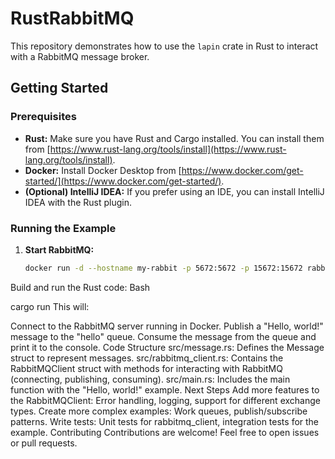 # RustRabbitMQ

This repository demonstrates how to use the `lapin` crate in Rust to interact with a RabbitMQ message broker.

## Getting Started

### Prerequisites

* **Rust:** Make sure you have Rust and Cargo installed. You can install them from [https://www.rust-lang.org/tools/install](https://www.rust-lang.org/tools/install).
* **Docker:** Install Docker Desktop from [https://www.docker.com/get-started/](https://www.docker.com/get-started/).
* **(Optional) IntelliJ IDEA:** If you prefer using an IDE, you can install IntelliJ IDEA with the Rust plugin.

### Running the Example

1. **Start RabbitMQ:**
   ```bash
   docker run -d --hostname my-rabbit -p 5672:5672 -p 15672:15672 rabbitmq:3-management
Build and run the Rust code:
Bash

cargo run
This will:

Connect to the RabbitMQ server running in Docker.
Publish a "Hello, world!" message to the "hello" queue.
Consume the message from the queue and print it to the console.
Code Structure
src/message.rs: Defines the Message struct to represent messages.
src/rabbitmq_client.rs: Contains the RabbitMQClient struct with methods for interacting with RabbitMQ (connecting, publishing, consuming).
src/main.rs: Includes the main function with the "Hello, world!" example.
Next Steps
Add more features to the RabbitMQClient: Error handling, logging, support for different exchange types.
Create more complex examples: Work queues, publish/subscribe patterns.
Write tests: Unit tests for rabbitmq_client, integration tests for the example.
Contributing
Contributions are welcome! Feel free to open issues or pull requests.